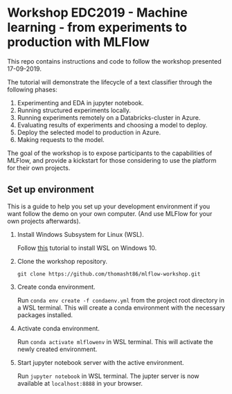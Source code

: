 # Workshop EDC2019 - Machine learning - from experiments to production with MLFlow
This repo contains instructions and code to follow the workshop presented 17-09-2019.

The tutorial will demonstrate the lifecycle of a text classifier through the following phases:
1. Experimenting and EDA in jupyter notebook.
2. Running structured experiments locally.
3. Running experiments remotely on a Databricks-cluster in Azure.
3. Evaluating results of experiments and choosing a model to deploy.
4. Deploy the selected model to production in Azure. 
5. Making requests to the model.

The goal of the workshop is to expose participants to the capabilities of MLFlow, and provide a kickstart for those considering to use the platform for their own projects. 

## Set up environment
This is a guide to help you set up your development environment if you want follow the demo on your own computer. (And use MLFlow for your own projects afterwards). 

1. Install Windows Subsystem for Linux (WSL).

    Follow [this](https://docs.microsoft.com/en-us/windows/wsl/install-win10) tutorial to install WSL on Windows 10.

2. Clone the workshop repository.
    
    ```git clone https://github.com/thomasht86/mlflow-workshop.git```

3. Create conda environment. 

    Run ```conda env create -f condaenv.yml``` from the project root directory in a WSL terminal.
    This will create a conda environment with the necessary packages installed.

4. Activate conda environment. 
    
    Run ```conda activate mlflowenv``` in WSL terminal. This will activate the newly created environment.

5. Start jupyter notebook server with the active environment.

    Run ```jupyter notebook``` in WSL terminal. The jupter server is now available at ```localhost:8888``` in your browser. 


